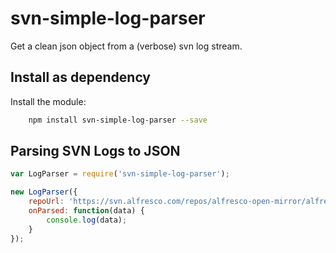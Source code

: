 # svn-simple-log-parser
Get a clean json object from a (verbose) svn log stream.

Install as dependency
---------------------

Install the module:
```bash
    npm install svn-simple-log-parser --save
```

Parsing SVN Logs to JSON
----------------------------
```javascript
var LogParser = require('svn-simple-log-parser');

new LogParser({
    repoUrl: 'https://svn.alfresco.com/repos/alfresco-open-mirror/alfresco/HEAD',
    onParsed: function(data) {
        console.log(data);
    }
});
```
